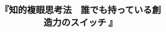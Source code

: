 ---
title: "『知的複眼思考法　誰でも持っている創造力のスイッチ 』"
description: "常識にとらわれた単眼思考を行っていては、いつまでたっても「自分の頭で考える」ことはできない。自分自身の視点からものごとを多角的に捉えて考え抜く、それが知的複眼思考法だ。情報を正確に読みとる力。ものごとの筋道を追う力。受け取った情報をもとに自分の論理をきちんと組み立てられる力。こうした基本的な考える力を基礎にしてこそ、自分の頭で考えていくことができる。ベストティーチャーの奥義!!"
date: 
shorttitle: ""
authors: ['']
publishDate: ""
ENTRYTYPE: "基礎演習テキスト100"
series:
- 早稲田大学必修基礎演習テキスト100(2020年度)
tags: 
- 
category: 
- 
# publisher: "Self-Published"
image: 
pinned : true
draft: false
hideToc: false
enableToc: true
enableTocContent: false
copyright: "All rights reserved"
---
